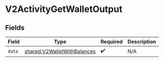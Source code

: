 # V2ActivityGetWalletOutput


## Fields

| Field                                                                      | Type                                                                       | Required                                                                   | Description                                                                |
| -------------------------------------------------------------------------- | -------------------------------------------------------------------------- | -------------------------------------------------------------------------- | -------------------------------------------------------------------------- |
| `data`                                                                     | [shared.V2WalletWithBalances](../../models/shared/v2walletwithbalances.md) | :heavy_check_mark:                                                         | N/A                                                                        |